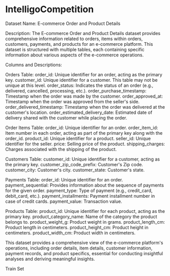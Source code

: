 # IntelligoCompetition
Dataset Name: E-commerce Order and Product Details

Description:
The E-commerce Order and Product Details dataset provides comprehensive information related to orders, items within orders, customers, payments, and products for an e-commerce platform. This dataset is structured with multiple tables, each containing specific information about various aspects of the e-commerce operations.

Columns and Descriptions:

Orders Table:
order_id: Unique identifier for an order, acting as the primary key.
customer_id: Unique identifier for a customer. This table may not be unique at this level.
order_status: Indicates the status of an order (e.g., delivered, cancelled, processing, etc.).
order_purchase_timestamp: Timestamp when the order was made by the customer.
order_approved_at: Timestamp when the order was approved from the seller's side.
order_delivered_timestamp: Timestamp when the order was delivered at the customer's location.
order_estimated_delivery_date: Estimated date of delivery shared with the customer while placing the order.

Order Items Table:
order_id: Unique identifier for an order.
order_item_id: Item number in each order, acting as part of the primary key along with the order_id.
product_id: Unique identifier for a product.
seller_id: Unique identifier for the seller.
price: Selling price of the product.
shipping_charges: Charges associated with the shipping of the product.

Customers Table:
customer_id: Unique identifier for a customer, acting as the primary key.
customer_zip_code_prefix: Customer's Zip code.
customer_city: Customer's city.
customer_state: Customer's state.

Payments Table:
order_id: Unique identifier for an order.
payment_sequential: Provides information about the sequence of payments for the given order.
payment_type: Type of payment (e.g., credit_card, debit_card, etc.).
payment_installments: Payment installment number in case of credit cards.
payment_value: Transaction value.

Products Table:
product_id: Unique identifier for each product, acting as the primary key.
product_category_name: Name of the category the product belongs to.
product_weight_g: Product weight in grams.
product_length_cm: Product length in centimeters.
product_height_cm: Product height in centimeters.
product_width_cm: Product width in centimeters.

This dataset provides a comprehensive view of the e-commerce platform's operations, including order details, item details, customer information, payment records, and product specifics, essential for conducting insightful analyses and deriving meaningful insights.

Train Set
